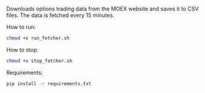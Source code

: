 Downloads options trading data from the MOEX website and saves it to CSV files. The data is fetched every 15 minutes.

How to run:
```sh
chmod +x run_fetcher.sh
```

How to stop:
```sh
chmod +x stop_fetcher.sh
```

Requirements:
```sh
pip install -r requirements.txt
```